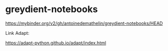# greydient-notebooks

https://mybinder.org/v2/gh/antoinedemathelin/greydient-notebooks/HEAD

Link Adapt:

https://adapt-python.github.io/adapt/index.html
